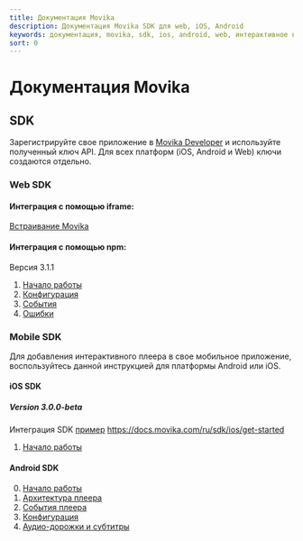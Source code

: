 ```yaml
---
title: Документация Movika
description: Документация Movika SDK для web, iOS, Android
keywords: документация, movika, sdk, ios, android, web, интерактивное видео
sort: 0
---
```


# Документация Movika

## SDK

Зарегистрируйте свое приложение в [Movika Developer](https://developer.movika.com) и используйте полученный ключ API. Для всех платформ (iOS, Android и Web) ключи создаются отдельно.

### Web SDK

#### Интеграция с помощью iframe:

[Встраивание Movika](/sdk/web/iframe-ru.md)

#### Интеграция с помощью npm:

Версия 3.1.1

1. [Начало работы](/sdk/web/get-started-ru.md)
2. [Конфигурация](/sdk/web/configurations-ru.md)
3. [События](/sdk/web/events-ru.md)
4. [Ошибки](/sdk/web/errors-ru.md)

### Mobile SDK

Для добавления интерактивного плеера в свое мобильное приложение, воспользуйтесь данной инструкцией
для платформы Android или iOS.

#### iOS SDK

##### Version 3.0.0-beta

Интеграция SDK [пример](https://github.com/movika/movika-sdk-ios/tree/master/Example)
https://docs.movika.com/ru/sdk/ios/get-started

1. [Начало работы](/sdk/ios/get-started-ru.md)

#### Android SDK

0. [Начало работы](/sdk/android/getting-started-ru.md)
1. [Архитектура плеера](/sdk/android/player-arch-ru.md)
2. [События плеера](/sdk/android/player-events-ru.md)
3. [Конфигурация](/sdk/android/config-ru.md)
4. [Аудио-дорожки и субтитры](/sdk/android/audio-subtitles-ru.md)
